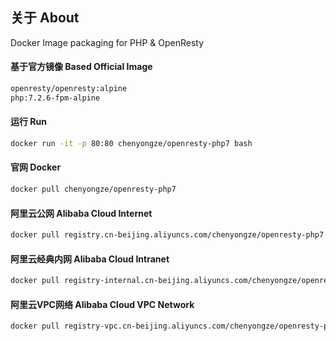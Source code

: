 ## 关于 About
Docker Image packaging for PHP & OpenResty
 

 
#### 基于官方镜像 Based Official Image

```bash
openresty/openresty:alpine
php:7.2.6-fpm-alpine
```

#### 运行 Run
```bash
docker run -it -p 80:80 chenyongze/openresty-php7 bash
```

#### 官网 Docker

```bash
docker pull chenyongze/openresty-php7
```



#### 阿里云公网 Alibaba Cloud Internet

```bash
docker pull registry.cn-beijing.aliyuncs.com/chenyongze/openresty-php7
```


#### 阿里云经典内网 Alibaba Cloud Intranet

```bash
docker pull registry-internal.cn-beijing.aliyuncs.com/chenyongze/openresty-php7
```



#### 阿里云VPC网络 Alibaba Cloud VPC Network

```bash
docker pull registry-vpc.cn-beijing.aliyuncs.com/chenyongze/openresty-php7
```

